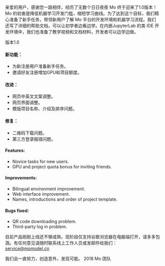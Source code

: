 亲爱的用户，感谢您一路相伴，经历了无数个日日夜夜 Mo 终于迎来了1.0版本！
Mo 的初衷是降低机器学习开发门槛，缩短学习曲线。为了达到这个目标，我们精心准备了新手任务，带领新用户了解 Mo 平台的开发环境和机器学习流程。我们还写了详细的帮助文档，可以让初学者边看边学。在内嵌JupyterLab 的类 IDE 开发环境中，我们也准备了教学视频和文档材料，开发者可以边学边做。

版本1.0
#### 新功能：
- 为新注册用户准备新手任务。
- 邀请好友注册增加GPU和项目额度。

#### 改进：
- 网页中英文文案调整。
- 网页界面调整。
- 模版项目名称、介绍及排序问题。

#### 修复：
- 二维码下载问题。
- 第三方登录报错问题。

#### Features:
- Novice tasks for new users.
- GPU and project quota bonus for inviting friends.

#### Improvements:
- Bilingual environment improvement.
- Web interface improvement.
- Names, introductions and order of project template.

#### Bugs fixed:
- QR code downloading problem.
- Third-party log in problem.


目前产品刚刚上线还不够成熟，现阶段仅支持谷歌浏览器在电脑端打开，请多多包涵。有任何意见请随时联系线上工作人员或发邮件给我们：service@momodel.cn 

我们会一直努力，创造意外，发现可能。
2018 Mo 团队
